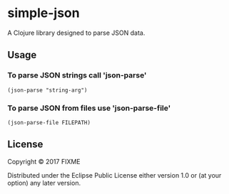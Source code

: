 # simple-json

A Clojure library designed to parse JSON data.

## Usage

### To parse JSON strings call 'json-parse'
    (json-parse "string-arg")

### To parse JSON from files use 'json-parse-file'
    (json-parse-file FILEPATH)

## License

Copyright © 2017 FIXME

Distributed under the Eclipse Public License either version 1.0 or (at
your option) any later version.

